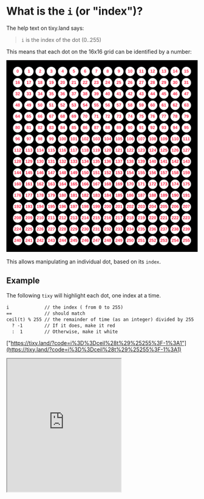 # What is the `i` (or "index")?

The help text on tixy.land says:

> `i` is the index of the dot (0..255)

This means that each dot on the 16x16 grid can be identified by a number:

![](../images/tixy-dot-index.png)

This allows manipulating an individual dot, based on its `index`.

## Example

The following `tixy` will highlight each dot, one index at a time.

```
i             // the index ( from 0 to 255)
==            // should match
ceil(t) % 255 // the remainder of time (as an integer) divided by 255
  ? -1        // If it does, make it red
  :  1        // Otherwise, make it white
```


["https://tixy.land/?code=i%3D%3Dceil%28t%29%25255%3F-1%3A1"](https://tixy.land/?code=i%3D%3Dceil%28t%29%25255%3F-1%3A1)
<iframe height="350" src="https://tixy.land/?code=i%3D%3Dceil%28t%29%25255%3F-1%3A1"></iframe>
